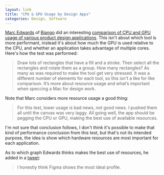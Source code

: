 ```yaml
---
layout: link
title: "CPU & GPU Usage by Design Apps"
categories: Design, Software
---
```


[Marc Edwards](https://twitter.com/marcedwards) of [Bjango](https://bjango.com/) did an interesting [comparison of CPU and GPU usage of various product design applications](https://www.designernews.co/stories/103444-which-mac-is-the-best-for-product-design). This isn't about which tool is more performant, instead it's about how much the GPU is used relative to the CPU, and whether an application takes advantage of multiple cores. Here's how the test was performed:

> Draw lots of rectangles that have a fill and a stroke. Then select all the rectangles and rotate them as a group. How many rectangles? As many as was required to make the tool get very stressed. It was a different number of elements for each tool, so this isn't a like for like comparison. It’s more about resource usage and what’s important when speccing a Mac for design work.

Note that Marc considers more resource usage a good thing:

> For this test, lower usage is bad news, not good news. I pushed them all until the canvas was very laggy. All going well, the app should be pegging the CPU or GPU, making the best use of available resources.

I'm not sure that conclusion follows, I don't think it's possible to make that kind of performance conclusion from this test, but that's not its intended purpose, the idea is show which hardware resources are most important for each application.

As to which graph Edwards thinks makes the best use of resources, he added in a [tweet](https://twitter.com/marcedwards/status/1151353769910657025):

> I honestly think Figma shows the most ideal profile.